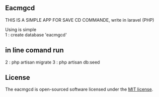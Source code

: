## Eacmgcd

THIS IS A SIMPLE APP FOR SAVE CD COMMANDE, write in laravel (PHP)

Using is simple  
 1 : create database 'eacmgcd'
 ##   in line comand run
 2 : php artisan migrate
 3 : php artisan db:seed

## License

The eacmgcd is open-sourced software licensed under the [MIT license](http://opensource.org/licenses/MIT).

